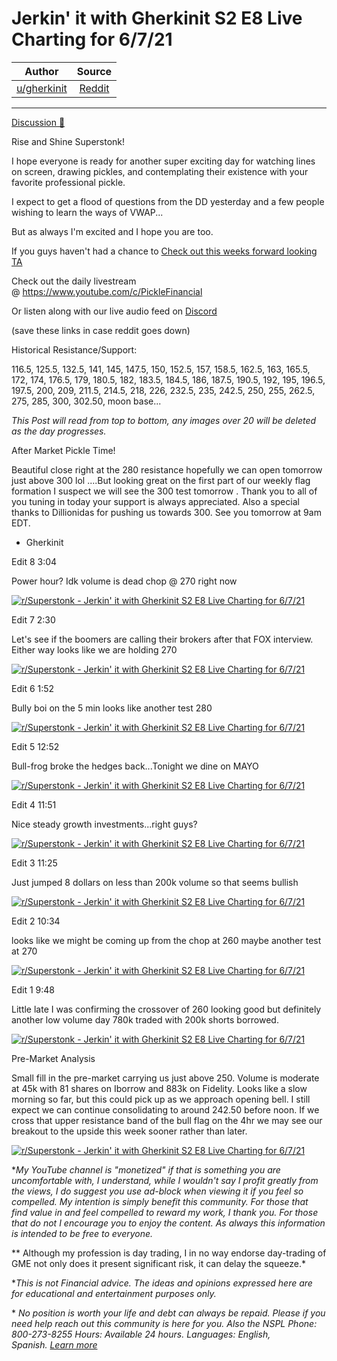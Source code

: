 Jerkin' it with Gherkinit S2 E8 Live Charting for 6/7/21
========================================================

| Author       | Source       | 
| :-------------: |:-------------:|
|  [u/gherkinit](https://www.reddit.com/user/gherkinit/) | [Reddit](https://www.reddit.com/r/Superstonk/comments/nubgtt/jerkin_it_with_gherkinit_s2_e8_live_charting_for/) | 

---

[Discussion 🦍](https://www.reddit.com/r/Superstonk/search?q=flair_name%3A%22Discussion%20%F0%9F%A6%8D%22&restrict_sr=1)

Rise and Shine Superstonk!

I hope everyone is ready for another super exciting day for watching lines on screen, drawing pickles, and contemplating their existence with your favorite professional pickle.

I expect to get a flood of questions from the DD yesterday and a few people wishing to learn the ways of VWAP...

But as always I'm excited and I hope you are too.

If you guys haven't had a chance to [Check out this weeks forward looking TA](https://www.reddit.com/r/Superstonk/comments/ntsm5a/jerkin_it_with_gherkinit_forward_looking_ta_for/)

Check out the daily livestream @ <https://www.youtube.com/c/PickleFinancial>

Or listen along with our live audio feed on [Discord](https://discord.gg/HbqnUVsSrH)

(save these links in case reddit goes down)

Historical Resistance/Support:

116.5, 125.5, 132.5, 141, 145, 147.5, 150, 152.5, 157, 158.5, 162.5, 163, 165.5, 172, 174, 176.5, 179, 180.5, 182, 183.5, 184.5, 186, 187.5, 190.5, 192, 195, 196.5, 197.5, 200, 209, 211.5, 214.5, 218, 226, 232.5, 235, 242.5, 250, 255, 262.5, 275, 285, 300, 302.50, moon base...

*This Post will read from top to bottom, any images over 20 will be deleted as the day progresses.*

After Market Pickle Time!

Beautiful close right at the 280 resistance hopefully we can open tomorrow just above 300 lol ....But looking great on the first part of our weekly flag formation I suspect we will see the 300 test tomorrow . Thank you to all of you tuning in today your support is always appreciated. Also a special thanks to Dillionidas for pushing us towards 300. See you tomorrow at 9am EDT.

- Gherkinit

Edit 8 3:04

Power hour? Idk volume is dead chop @ 270 right now

[![r/Superstonk - Jerkin' it with Gherkinit S2 E8 Live Charting for 6/7/21](https://preview.redd.it/fgsu95ze6w371.png?width=1561&format=png&auto=webp&s=70a191c550c61d97273f2663cbea5c83ea32d951)](https://preview.redd.it/fgsu95ze6w371.png?width=1561&format=png&auto=webp&s=70a191c550c61d97273f2663cbea5c83ea32d951)

Edit 7 2:30

Let's see if the boomers are calling their brokers after that FOX interview. Either way looks like we are holding 270

[![r/Superstonk - Jerkin' it with Gherkinit S2 E8 Live Charting for 6/7/21](https://preview.redd.it/baormdld0w371.png?width=1550&format=png&auto=webp&s=f16e25689c9b713e4fa009a768e9d9b59fbc1891)](https://preview.redd.it/baormdld0w371.png?width=1550&format=png&auto=webp&s=f16e25689c9b713e4fa009a768e9d9b59fbc1891)

Edit 6 1:52

Bully boi on the 5 min looks like another test 280

[![r/Superstonk - Jerkin' it with Gherkinit S2 E8 Live Charting for 6/7/21](https://preview.redd.it/3wedwheitv371.png?width=1569&format=png&auto=webp&s=dbbdd48ed3f02f6628a55d710587168cce8fefe1)](https://preview.redd.it/3wedwheitv371.png?width=1569&format=png&auto=webp&s=dbbdd48ed3f02f6628a55d710587168cce8fefe1)

Edit 5 12:52

Bull-frog broke the hedges back...Tonight we dine on MAYO

[![r/Superstonk - Jerkin' it with Gherkinit S2 E8 Live Charting for 6/7/21](https://preview.redd.it/3m6wdk8riv371.png?width=1557&format=png&auto=webp&s=a95186a0d0f1eb272258b4b000d7ed66cefdca68)](https://preview.redd.it/3m6wdk8riv371.png?width=1557&format=png&auto=webp&s=a95186a0d0f1eb272258b4b000d7ed66cefdca68)

Edit 4 11:51

Nice steady growth investments...right guys?

[![r/Superstonk - Jerkin' it with Gherkinit S2 E8 Live Charting for 6/7/21](https://preview.redd.it/n1noclly7v371.png?width=1555&format=png&auto=webp&s=3dd0cb67433ac848b192171e9de4a44d3e259a13)](https://preview.redd.it/n1noclly7v371.png?width=1555&format=png&auto=webp&s=3dd0cb67433ac848b192171e9de4a44d3e259a13)

Edit 3 11:25

Just jumped 8 dollars on less than 200k volume so that seems bullish

[![r/Superstonk - Jerkin' it with Gherkinit S2 E8 Live Charting for 6/7/21](https://preview.redd.it/drhd5u6a3v371.png?width=1573&format=png&auto=webp&s=de972f581da678ce639a2f5ee05b083843f3b5a1)](https://preview.redd.it/drhd5u6a3v371.png?width=1573&format=png&auto=webp&s=de972f581da678ce639a2f5ee05b083843f3b5a1)

Edit 2 10:34

looks like we might be coming up from the chop at 260 maybe another test at 270

[![r/Superstonk - Jerkin' it with Gherkinit S2 E8 Live Charting for 6/7/21](https://preview.redd.it/0sfqstq5uu371.png?width=1561&format=png&auto=webp&s=ea423f4ed7b9d693b1147d347dae17c923ca19ec)](https://preview.redd.it/0sfqstq5uu371.png?width=1561&format=png&auto=webp&s=ea423f4ed7b9d693b1147d347dae17c923ca19ec)

Edit 1 9:48

Little late I was confirming the crossover of 260 looking good but definitely another low volume day 780k traded with 200k shorts borrowed.

[![r/Superstonk - Jerkin' it with Gherkinit S2 E8 Live Charting for 6/7/21](https://preview.redd.it/hz4h0510mu371.png?width=1559&format=png&auto=webp&s=f4e7e4c4bbb0ca2d1c9038912ffc311e82b2d67e)](https://preview.redd.it/hz4h0510mu371.png?width=1559&format=png&auto=webp&s=f4e7e4c4bbb0ca2d1c9038912ffc311e82b2d67e)

Pre-Market Analysis

Small fill in the pre-market carrying us just above 250. Volume is moderate at 45k with 81 shares on Iborrow and 883k on Fidelity. Looks like a slow morning so far, but this could pick up as we approach opening bell. I still expect we can continue consolidating to around 242.50 before noon. If we cross that upper resistance band of the bull flag on the 4hr we may see our breakout to the upside this week sooner rather than later.

[![r/Superstonk - Jerkin' it with Gherkinit S2 E8 Live Charting for 6/7/21](https://preview.redd.it/r3th2kqc7u371.png?width=1560&format=png&auto=webp&s=c34cee5b77af3f6cc15ce9d133a4f8419fa851ed)](https://preview.redd.it/r3th2kqc7u371.png?width=1560&format=png&auto=webp&s=c34cee5b77af3f6cc15ce9d133a4f8419fa851ed)

**My YouTube channel is "monetized" if that is something you are uncomfortable with, I understand, while I wouldn't say I profit greatly from the views, I do suggest you use ad-block when viewing it if you feel so compelled.* *My intention is simply benefit this community. For those that find value in and feel compelled to reward my work, I thank you. For those that do not I encourage you to enjoy the content. As always this information is intended to be free to everyone.*

** Although my profession is day trading, I in no way endorse day-trading of GME not only does it present significant risk, it can delay the squeeze.*

**This is not Financial advice. The ideas and opinions expressed here are for educational and entertainment purposes only.*

* *No position is worth your life and debt can always be repaid. Please if you need help reach out this community is here for you. Also the NSPL Phone: 800-273-8255 Hours: Available 24 hours. Languages: English, Spanish.* [*Learn more*](https://suicidepreventionlifeline.org/)
